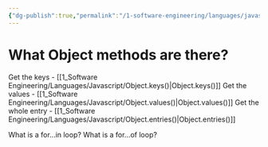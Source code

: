 ```yaml
---
{"dg-publish":true,"permalink":"/1-software-engineering/languages/javascript/what-object-methods-are-there/","tags":["code/javascript"],"created":"2023-07-19T07:23:30.468-05:00","updated":"2023-09-05T14:46:14.440-05:00"}
---
```


# What Object methods are there?
Get the keys - [[1_Software Engineering/Languages/Javascript/Object.keys()\|Object.keys()]]
Get the values - [[1_Software Engineering/Languages/Javascript/Object.values()\|Object.values()]]
Get the whole entry - [[1_Software Engineering/Languages/Javascript/Object.entries()\|Object.entries()]]

What is a for...in loop?
What is a for...of loop?